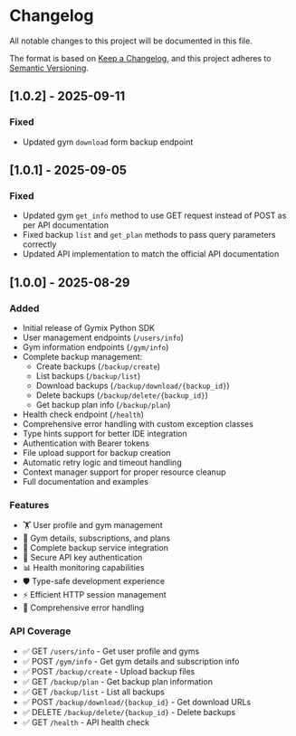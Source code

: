 # Changelog

All notable changes to this project will be documented in this file.

The format is based on [Keep a Changelog](https://keepachangelog.com/en/1.0.0/),
and this project adheres to [Semantic Versioning](https://semver.org/spec/v2.0.0.html).

## [1.0.2] - 2025-09-11

### Fixed

- Updated gym `download` form backup endpoint

## [1.0.1] - 2025-09-05

### Fixed

- Updated gym `get_info` method to use GET request instead of POST as per API documentation
- Fixed backup `list` and `get_plan` methods to pass query parameters correctly
- Updated API implementation to match the official API documentation

## [1.0.0] - 2025-08-29

### Added

- Initial release of Gymix Python SDK
- User management endpoints (`/users/info`)
- Gym information endpoints (`/gym/info`)
- Complete backup management:
  - Create backups (`/backup/create`)
  - List backups (`/backup/list`)
  - Download backups (`/backup/download/{backup_id}`)
  - Delete backups (`/backup/delete/{backup_id}`)
  - Get backup plan info (`/backup/plan`)
- Health check endpoint (`/health`)
- Comprehensive error handling with custom exception classes
- Type hints support for better IDE integration
- Authentication with Bearer tokens
- File upload support for backup creation
- Automatic retry logic and timeout handling
- Context manager support for proper resource cleanup
- Full documentation and examples

### Features

- 🏋️ User profile and gym management
- 🏢 Gym details, subscriptions, and plans
- 💾 Complete backup service integration
- 🔐 Secure API key authentication
- 📊 Health monitoring capabilities
- 🛡️ Type-safe development experience
- ⚡ Efficient HTTP session management
- 🚨 Comprehensive error handling

### API Coverage

- ✅ GET `/users/info` - Get user profile and gyms
- ✅ POST `/gym/info` - Get gym details and subscription info
- ✅ POST `/backup/create` - Upload backup files
- ✅ GET `/backup/plan` - Get backup plan information
- ✅ GET `/backup/list` - List all backups
- ✅ POST `/backup/download/{backup_id}` - Get download URLs
- ✅ DELETE `/backup/delete/{backup_id}` - Delete backups
- ✅ GET `/health` - API health check
